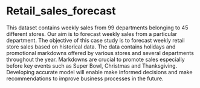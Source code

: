 # Retail_sales_forecast 
This dataset contains weekly sales from 99 departments belonging to 45 different stores.
Our aim is to forecast weekly sales from a particular department.
The objective of this case study is to forecast weekly retail store sales based on historical data.
The data contains holidays and promotional markdowns offered by various stores and several departments throughout the year.
Markdowns are crucial to promote sales especially before key events such as Super Bowl, Christmas and Thanksgiving.
Developing accurate model will enable make informed decisions and make recommendations to improve business processes in the future.
